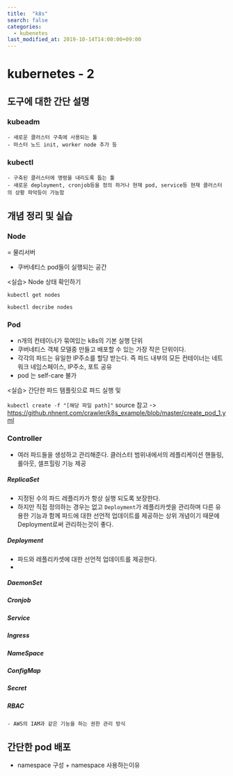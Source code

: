 ```yaml
---
title:  "k8s"
search: false
categories: 
  - kubenetes
last_modified_at: 2019-10-14T14:00:00+09:00
---
```



# kubernetes - 2


## 도구에 대한 간단 설명

### kubeadm
    - 새로운 클러스터 구축에 사용되는 툴
    - 마스터 노드 init, worker node 추가 등
### kubectl
    - 구축된 클러스터에 명령을 내리도록 돕는 툴
    - 새로운 deployment, cronjob등을 정의 하거나 현재 pod, service등 현재 클러스터의 상황 파악등이 가능함


## 개념 정리 및 실습

### Node
  = 물리서버

* 쿠버네티스 pod들이 실행되는 공간
  

<실습> Node 상태 확인하기

`kubectl get nodes`

`kubectl decribe nodes`

### Pod
* n개의 컨테이너가 묶여있는 k8s의 기본 실행 단위   
* 쿠버네티스 객체 모델중 만들고 배포할 수 있는 가장 작은 단위이다.
* 각각의 파드는 유일한 IP주소를 할당 받는다. 즉 파드 내부의 모든 컨테이너는 네트워크 네임스페이스, IP주소, 포트 공유
* pod 는 self-care 불가

<실습> 간단한 파드 템플릿으로 파드 실행 및 

`kubectl create -f "[해당 파일 path]"`
source 참고 -> https://github.nhnent.com/crawler/k8s_example/blob/master/create_pod_1.yml

### Controller
* 여러 파드들을 생성하고 관리해준다. 클러스터 범위내에서의 레플리케이션 핸들링, 롤아웃, 셀프힐링 기능 제공 
##### ReplicaSet

* 지정된 수의 파드 레플리카가 항상 실행 되도록 보장한다.
* 하지만 직접 정의하는 경우는 없고 `Deployment`가 레플리카셋을 관리하며 다른 유용한 기능과 함께 파드에 대한 선언적 업데이트를 제공하는 상위 개념이기 때문에 Deployment로써 관리하는것이 좋다.
  
##### Deployment

* 파드와 레플리카셋에 대한 선언적 업데이트를 제공한다.
* 
##### DaemonSet

##### Cronjob

##### Service

##### Ingress

##### NameSpace

##### ConfigMap

##### Secret

##### RBAC
    - AWS의 IAM과 같은 기능을 하는 권한 관리 방식



## 간단한 pod 배포
- namespace 구성 + namespace 사용하는이유


## 